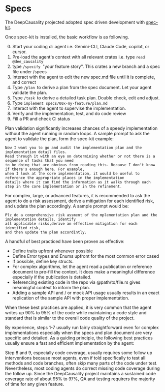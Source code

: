 # Specs

The DeepCausality projected adopted spec driven development
with [spec-kit](https://github.com/github/spec-kit?tab=readme-ov-file#-detailed-process).

Once spec-kit is installed, the basic workflow is as following.

0) Start your coding cli agent i.e. Gemini-CLI, Claude Code, copilot, or cursor.
1) Pre-load the agent's context with all relevant crates i.e. type `read @dee_causality`
2) type `/specify `"your feature story". This crates a new branch and a spec file under /specs
3) Interact with the agent to edit the new spec.md file until it is complete, and correct
4) Type `/plan `to derive a plan from the spec document. Let your agent validate the plan.
5) Type `/task `to derive a detailed task plan. Double check, edit and adjust.
6) Type `implement specs/00x-my-feature/plan.md`
7) Interact with the agent to supervise the implementation.
8) Verify and the implementation, test, and do code review
9) Fill a PR and check CI status

Plan validation significantly increases chances of a speedy implementation without the agent running in random loops.
A sample prompt to ask the agent to validate the plan, form the spec-kit example:

    Now I want you to go and audit the implementation plan and the implementation detail files.
    Read through it with an eye on determining whether or not there is a sequence of tasks that you need
    to be doing that are obvious from reading this. Because I don't know if there's enough here. For example,
    when I look at the core implementation, it would be useful to reference the appropriate places in the implementation
    details where it can find the information as it walks through each step in the core implementation or in the refinement.

For complex, large, or advanced features, it is recommended to ask the agent to do a risk assessment, derive a
mitigation for each identified risk, and update the plan accordingly. A sample prompt would be:

    Plz do a comprehensive risk assment of the mplementation plan and the implementation details, identify 
    all applicable risks,derive an effective mitigation for each identified risk, 
    and then update the plan accordintly. 

A handful of best practiced have been proven as effective:

* Define traits upfront whenever possible
* Define Error types and Enums upfront for the most common error cased
* If possible, define key structs.
* For complex algorithms, let the agent read a publication or reference document to pre-fill the context. It does make a
  meaningful difference especially if the publication is detailed.
* Referencing existing code in the repo via @path/to/file.rs gives meaningful context to inform the plan.
* Adding a sample API and / or mock API usage usually results in an exact replication of the sample API with proper
  implementation.

When these best practices are applied, it is very common that the agent writes up 90% to 95% of the code while
maintaining a code style and standard that is similar to the overall code quality of the project.

By experience, steps 1-7 usually run fairly straightforward even for complex implementations especially when the specs
and plan document are very specific and detailed. As a guiding principle, the following best practices usually ensure a
fast and efficient implementation by the agent:

Step 8 and 9, especially code coverage, usually requires some follow up interventions because most agents, even if told
specifically to test all methods and code branches, often skip many parts of the code under test. Nevertheless, most
coding agents do correct missing code coverage during the follow up. Since the DeepCausality project maintains a
sustained code coverage rate of about 95% to 97%, QA and testing requirers the majority of time for any given feature.